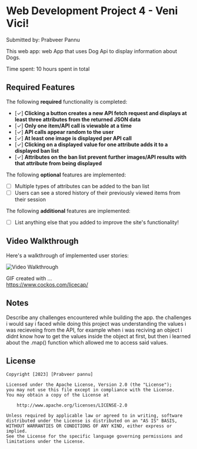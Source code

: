# Web Development Project 4 - Veni Vici!

Submitted by: Prabveer Pannu

This web app: web App that uses Dog Api to display information about Dogs.

Time spent: 10 hours spent in total

## Required Features

The following **required** functionality is completed:

- [✓] **Clicking a button creates a new API fetch request and displays at least three attributes from the returned JSON data**
- [✓] **Only one item/API call is viewable at a time**
- [✓] **API calls appear random to the user**
- [✓] **At least one image is displayed per API call**
- [✓] **Clicking on a displayed value for one attribute adds it to a displayed ban list**
- [✓] **Attributes on the ban list prevent further images/API results with that attribute from being displayed**

The following **optional** features are implemented:

- [ ] Multiple types of attributes can be added to the ban list
- [ ] Users can see a stored history of their previously viewed items from their session

The following **additional** features are implemented:

* [ ] List anything else that you added to improve the site's functionality!

## Video Walkthrough

Here's a walkthrough of implemented user stories:

<img src='Dogs.gif' title='Video Walkthrough' width='' alt='Video Walkthrough' />

<!-- Replace this with whatever GIF tool you used! -->
GIF created with ...  
https://www.cockos.com/licecap/

## Notes

Describe any challenges encountered while building the app.
the challenges i would say i faced while doing this project was understanding the values i was recieveing from the API, for example when i was reciving an object i didnt know how to get the values inside the object at first, but then i learned about the .map() function which allowed me to access said values.

## License

    Copyright [2023] [Prabveer pannu]

    Licensed under the Apache License, Version 2.0 (the "License");
    you may not use this file except in compliance with the License.
    You may obtain a copy of the License at

        http://www.apache.org/licenses/LICENSE-2.0

    Unless required by applicable law or agreed to in writing, software
    distributed under the License is distributed on an "AS IS" BASIS,
    WITHOUT WARRANTIES OR CONDITIONS OF ANY KIND, either express or implied.
    See the License for the specific language governing permissions and
    limitations under the License.
